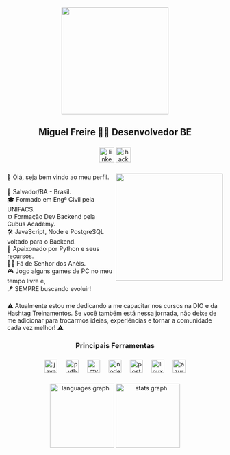 <div align="center">
  <img height="250" src="https://live.staticflickr.com/65535/53440895502_74e539ca2f_b.jpg"  />
</div>

###

<h2 align="center">Miguel Freire  👨‍💻 Desenvolvedor BE</h2>

###

<div align="center">
  <a href="https://www.linkedin.com/in/mfre1re/" target="_blank">
    <img src="https://img.shields.io/static/v1?message=Me%20adicione&logo=linkedin&label=&color=f8c291&logoColor=black&labelColor=&style=for-the-badge" height="35" alt="linkedin logo"  />
  </a>
  <a href="https://www.hackerrank.com/profile/miguelsf" target="_blank">
    <img src="https://img.shields.io/static/v1?message=Conquistas&logo=hackerrank&label=&color=f8c291&logoColor=black&labelColor=&style=for-the-badge" height="35" alt="hackerrank logo"  />
  </a>
</div>

###

<div>
  <img align="right" height="250" src="https://live.staticflickr.com/65535/53441822956_128b30b11f_o.png"  />
  <p align="left">👋 Olá, seja bem vindo ao meu perfil.<br><br>📌 Salvador/BA - Brasil.<br>🎓 Formado em Engª Civil pela UNIFACS.<br>⚙ Formação Dev Backend pela Cubus Academy.<br>🛠 JavaScript, Node e PostgreSQL voltado para o Backend.<br>🐍 Apaixonado por Python e seus recursos.<br>🧙‍♂️ Fã de Senhor dos Anéis.<br>🎮 Jogo alguns games de PC no meu  tempo livre e,<br>🪁 SEMPRE buscando evoluir!<br><br>⚠ Atualmente estou me dedicando a me capacitar nos cursos na DIO e da Hashtag Treinamentos. Se você também está nessa jornada, não deixe de me adicionar para trocarmos ideias, experiências e tornar a comunidade cada vez melhor! ⚠</p>
</div>

###

<h3 align="center">Principais Ferramentas</h3>

###

<div align="center">
  <img src="https://cdn.jsdelivr.net/gh/devicons/devicon/icons/javascript/javascript-original.svg" height="30" alt="javascript logo"  />
  <img width="12" />
  <img src="https://cdn.jsdelivr.net/gh/devicons/devicon/icons/python/python-plain.svg" height="30" alt="python logo"  />
  <img width="12" />
  <img src="https://cdn.jsdelivr.net/gh/devicons/devicon/icons/mysql/mysql-original.svg" height="30" alt="mysql logo"  />
  <img width="12" />
  <img src="https://cdn.jsdelivr.net/gh/devicons/devicon/icons/nodejs/nodejs-plain.svg" height="30" alt="nodejs logo"  />
  <img width="12" />
  <img src="https://cdn.jsdelivr.net/gh/devicons/devicon/icons/postgresql/postgresql-original.svg" height="30" alt="postgresql logo"  />
  <img width="12" />
  <img src="https://cdn.jsdelivr.net/gh/devicons/devicon/icons/linux/linux-original.svg" height="30" alt="linux logo"  />
  <img width="12" />
  <img src="https://cdn.jsdelivr.net/gh/devicons/devicon/icons/azure/azure-original.svg" height="30" alt="azure logo"  />
</div>

###

<div align="center">
  <img src="https://github-readme-stats.vercel.app/api/top-langs?username=mfre1re&locale=pt-br&hide_title=false&layout=compact&card_width=320&langs_count=5&theme=calm&hide_border=false" height="150" alt="languages graph"  />
  <img src="https://github-readme-stats.vercel.app/api?username=mfre1re&hide_title=false&hide_rank=false&show_icons=true&include_all_commits=true&count_private=true&disable_animations=false&theme=calm&locale=pt-br&hide_border=false" height="150" alt="stats graph"  />
</div>

###
